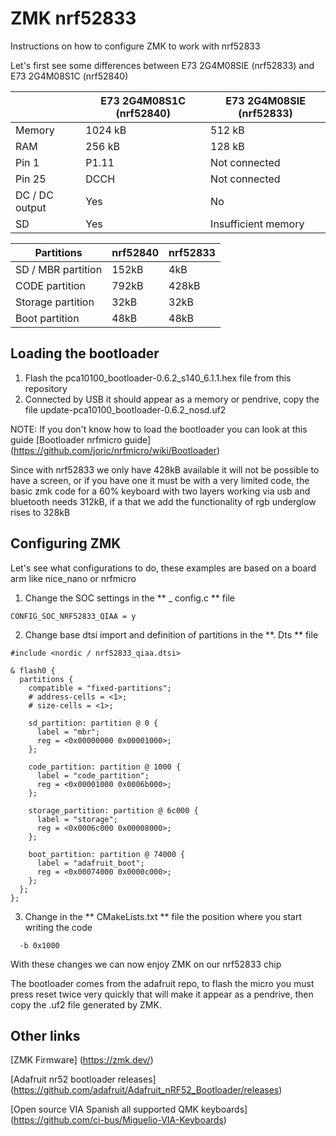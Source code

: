 # ZMK nrf52833

Instructions on how to configure ZMK to work with nrf52833

Let's first see some differences between E73 2G4M08SIE (nrf52833) and E73 2G4M08S1C (nrf52840)

| | E73 2G4M08S1C (nrf52840) | E73 2G4M08SIE (nrf52833) |
| --- | --- | --- |
| Memory | 1024 kB | 512 kB |
| RAM | 256 kB | 128 kB |
| Pin 1 | P1.11 | Not connected |
| Pin 25 | DCCH | Not connected |
| DC / DC output | Yes | No
| SD | Yes | Insufficient memory |

| Partitions | nrf52840 | nrf52833 |
| --- | --- | --- |
| SD / MBR partition | 152kB | 4kB |
| CODE partition | 792kB | 428kB |
| Storage partition | 32kB | 32kB |
| Boot partition | 48kB | 48kB |

## Loading the bootloader

1. Flash the pca10100_bootloader-0.6.2_s140_6.1.1.hex file from this repository
2. Connected by USB it should appear as a memory or pendrive, copy the file update-pca10100_bootloader-0.6.2_nosd.uf2

NOTE: If you don't know how to load the bootloader you can look at this guide [Bootloader nrfmicro guide] (https://github.com/joric/nrfmicro/wiki/Bootloader)

Since with nrf52833 we only have 428kB available it will not be possible to have a screen, or if you have one it must be with a very limited code, the basic zmk code for a 60% keyboard with two layers working via usb and bluetooth needs 312kB, if a that we add the functionality of rgb underglow rises to 328kB

## Configuring ZMK

Let's see what configurations to do, these examples are based on a board arm like nice_nano or nrfmicro

1. Change the SOC settings in the ** _ config.c ** file

~~~
CONFIG_SOC_NRF52833_QIAA = y
~~~

2. Change base dtsi import and definition of partitions in the **. Dts ** file

~~~
#include <nordic / nrf52833_qiaa.dtsi>

& flash0 {
  partitions {
    compatible = "fixed-partitions";
    # address-cells = <1>;
    # size-cells = <1>;

    sd_partition: partition @ 0 {
      label = "mbr";
      reg = <0x00000000 0x00001000>;
    };

    code_partition: partition @ 1000 {
      label = "code_partition";
      reg = <0x00001000 0x0006b000>;
    };

    storage_partition: partition @ 6c000 {
      label = "storage";
      reg = <0x0006c000 0x00008000>;
    };

    boot_partition: partition @ 74000 {
      label = "adafruit_boot";
      reg = <0x00074000 0x0000c000>;
    };
  };
};
~~~

3. Change in the ** CMakeLists.txt ** file the position where you start writing the code

~~~
  -b 0x1000
~~~
 
With these changes we can now enjoy ZMK on our nrf52833 chip

The bootloader comes from the adafruit repo, to flash the micro you must press reset twice very quickly that will make it appear as a pendrive, then copy the .uf2 file generated by ZMK.

## Other links

[ZMK Firmware] (https://zmk.dev/)

[Adafruit nr52 bootloader releases] (https://github.com/adafruit/Adafruit_nRF52_Bootloader/releases)

[Open source VIA Spanish all supported QMK keyboards] (https://github.com/ci-bus/Miguelio-VIA-Keyboards)
